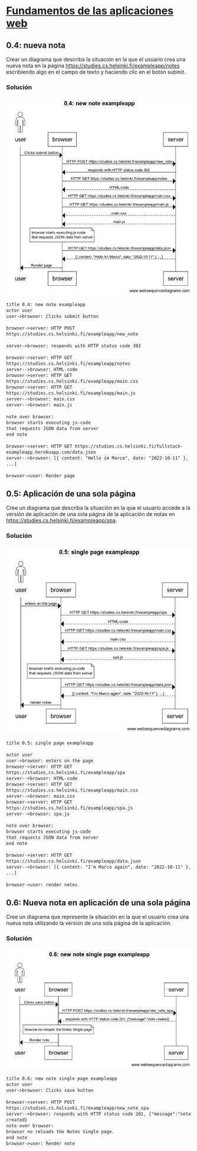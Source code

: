 # [Fundamentos de las aplicaciones web](https://fullstackopen.com/es/part0/fundamentos_de_las_aplicaciones_web)

## 0.4: nueva nota

Crear un diagrama que describa la situación en la que el usuario crea una nueva nota en la página https://studies.cs.helsinki.fi/exampleapp/notes escribiendo algo en el campo de texto y haciendo clic en el botón submit.

### Solución

![New note](0.4_new_note_exampleapp.png)

```
title 0.4: new note exampleapp
actor user
user->browser: Clicks submit button

browser->server: HTTP POST https://studies.cs.helsinki.fi/exampleapp/new_note

server->browser: responds with HTTP status code 302

browser->server: HTTP GET https://studies.cs.helsinki.fi/exampleapp/notes
server-->browser: HTML-code
browser->server: HTTP GET https://studies.cs.helsinki.fi/exampleapp/main.css
browser->server: HTTP GET https://studies.cs.helsinki.fi/exampleapp/main.js
server-->browser: main.css
server-->browser: main.js

note over browser:
browser starts executing js-code
that requests JSON data from server
end note

browser->server: HTTP GET https://studies.cs.helsinki.fi/fullstack-exampleapp.herokuapp.com/data.json
server-->browser: [{ content: "Hello im Marco", date: "2022-10-11" }, ...]

browser->user: Render page
```

## 0.5: Aplicación de una sola página

Cree un diagrama que describa la situación en la que el usuario accede a la versión de aplicación de una sola página de la aplicación de notas en https://studies.cs.helsinki.fi/exampleapp/spa.

### Solución

![Single page app](0.5_single_page_exampleapp.png)

```
title 0.5: single page exampleapp

actor user
user->browser: enters on the page
browser->server: HTTP GET https://studies.cs.helsinki.fi/exampleapp/spa
server-->browser: HTML-code 
browser->server: HTTP GET https://studies.cs.helsinki.fi/exampleapp/main.css
server-->browser: main.css
browser->server: HTTP GET https://studies.cs.helsinki.fi/exampleapp/spa.js
server-->browser: spa.js

note over browser:
browser starts executing js-code
that requests JSON data from server
end note

browser->server: HTTP GET https://studies.cs.helsinki.fi/exampleapp/data.json
server-->browser: [{ content: "I'm Marco again", date: "2022-10-11" }, ...]

browser->user: render notes
```

## 0.6: Nueva nota en aplicación de una sola página

Cree un diagrama que represente la situación en la que el usuario crea una nueva nota utilizando la versión de una sola página de la aplicación.

### Solución

![New note on Single page app](0.6_new_note_single_page_exampleapp.png)

```
title 0.6: new note single page exampleapp
actor user
user->browser: Clicks save button

browser->server: HTTP POST https://studies.cs.helsinki.fi/exampleapp/new_note_spa
server-->browser: responds with HTTP status code 201, {"message":"note created}
note over browser:
browser no reloads the Notes Single page.
end note
browser->user: Render note
```